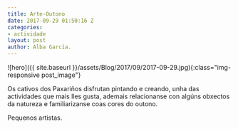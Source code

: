 ```yaml
---
title: Arte-Outono
date: 2017-09-29 01:50:16 Z
categories:
- actividade
layout: post
author: Alba García.
---
```


![hero]({{ site.baseurl }}/assets/Blog/2017/09/2017-09-29.jpg){:class="img-responsive post_image"}
<br>

Os cativos dos Paxariños disfrutan pintando e creando, unha das actividades que mais lles gusta, ademais relacionanse con algúns obxectos da natureza e familiarizanse coas cores do outono.


Pequenos artistas.